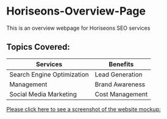 # Horiseons-Overview-Page
This is an overview webpage for Horiseons SEO services

## Topics Covered:
Services  | Benefits
------------- | -------------
Search Engine Optimization  | Lead Generation
Management  | Brand Awareness
Social Media Marketing | Cost Management

[Please click here to see a screenshot of the website mockup:](./Assets/01-html-css-git-homework-demo.png)
